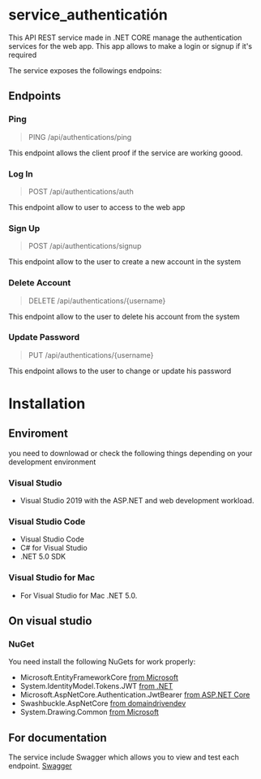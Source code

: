 # service_authenticatión
This API REST service made in .NET CORE manage the authentication services for the web app. This app allows to make a login or signup if it's required

The service exposes the followings endpoins: 

## Endpoints

###  Ping

 > PING /api/authentications/ping

This endpoint allows the client proof if the service are working goood.


###  Log In 
 > POST /api/authentications/auth

This endpoint allow to user to access to the web app

### Sign Up
 > POST /api/authentications/signup

This endpoint allow to the user to create a new account in the system

### Delete Account
 > DELETE /api/authentications/{username}

This endpoint allow to the user to delete his account from the system

### Update Password
 > PUT /api/authentications/{username}

This endpoint allows to the user to change or update his password

# Installation 

## Enviroment
you need to downlowad or check the following things depending on your development environment

### Visual Studio
- Visual Studio 2019 with the ASP.NET and web development workload.


### Visual Studio Code

- Visual Studio Code
- C# for Visual Studio
- .NET 5.0 SDK

### Visual Studio for Mac

- For Visual Studio for Mac .NET 5.0.

## On visual studio 

### NuGet

You need install the following NuGets for work properly: 

* Microsoft.EntityFrameworkCore [from Microsoft](https://www.nuget.org/packages/Microsoft.EntityFrameworkCore/)
* System.IdentityModel.Tokens.JWT [from .NET](https://www.nuget.org/packages/System.IdentityModel.Tokens.Jwt/)
* Microsoft.AspNetCore.Authentication.JwtBearer [from ASP.NET Core](https://www.nuget.org/packages/Microsoft.AspNetCore.Authentication.JwtBearer/)
* Swashbuckle.AspNetCore [from domaindrivendev ](https://www.nuget.org/packages/Swashbuckle.AspNetCore/5.6.3?_src=template)
* System.Drawing.Common [ from Microsoft ](https://www.nuget.org/packages/System.Drawing.Common/5.0.2?_src=template )


## For documentation 


The service  include Swagger which allows you to view and test each endpoint. [Swagger]( https://swagger.io/) 

